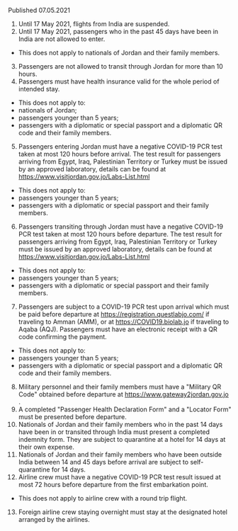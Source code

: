 Published 07.05.2021
1. Until 17 May 2021, flights from India are suspended.
2. Until 17 May 2021, passengers who in the past 45 days have been in India are not allowed to enter.
- This does not apply to nationals of Jordan and their family members.
3. Passengers are not allowed to transit through Jordan for more than 10 hours.
4. Passengers must have health insurance valid for the whole period of intended stay.
- This does not apply to:
- nationals of Jordan;
- passengers younger than 5 years;
- passengers with a diplomatic or special passport and a diplomatic QR code and their family members.
5. Passengers entering Jordan must have a negative COVID-19 PCR test taken at most 120 hours before arrival. The test result for passengers arriving from Egypt, Iraq, Palestinian Territory or Turkey must be issued by an approved laboratory, details can be found at <a href="https://www.visitjordan.gov.jo/Labs-List.html">https://www.visitjordan.gov.jo/Labs-List.html</a>
- This does not apply to:
- passengers younger than 5 years;
- passengers with a diplomatic or special passport and their family members.
6. Passengers transiting through Jordan must have a negative COVID-19 PCR test taken at most 120 hours before departure. The test result for passengers arriving from Egypt, Iraq, Palestinian Territory or Turkey must be issued by an approved laboratory, details can be found at <a href="https://www.visitjordan.gov.jo/Labs-List.html">https://www.visitjordan.gov.jo/Labs-List.html</a>
- This does not apply to:
- passengers younger than 5 years;
- passengers with a diplomatic or special passport and their family members.
7. Passengers are subject to a COVID-19 PCR test upon arrival which must be paid before departure at <a href="https://registration.questlabjo.com/">https://registration.questlabjo.com/</a> if traveling to Amman (AMM), or at <a href="https://COVID19.biolab.jo">https://COVID19.biolab.jo</a> if traveling to Aqaba (AQJ). Passengers must have an electronic receipt with a QR code confirming the payment.
- This does not apply to:
- passengers younger than 5 years;
- passengers with a diplomatic or special passport and a diplomatic QR code and their family members.
8. Military personnel and their family members must have a "Military QR Code" obtained before departure at <a href="https://www.gateway2jordan.gov.jo">https://www.gateway2jordan.gov.jo</a> .
9. A completed "Passenger Health Declaration Form" and a "Locator Form" must be presented before departure.
10. Nationals of Jordan and their family members who in the past 14 days have been in or transited through India must present a completed indemnity form. They are subject to quarantine at a hotel for 14 days at their own expense.
11. Nationals of Jordan and their family members who have been outside India between 14 and 45 days before arrival are subject to self-quarantine for 14 days.
12. Airline crew must have a negative COVID-19 PCR test result issued at most 72 hours before departure from the first embarkation point.
- This does not apply to airline crew with a round trip flight.
13. Foreign airline crew staying overnight must stay at the designated hotel arranged by the airlines.

<p>